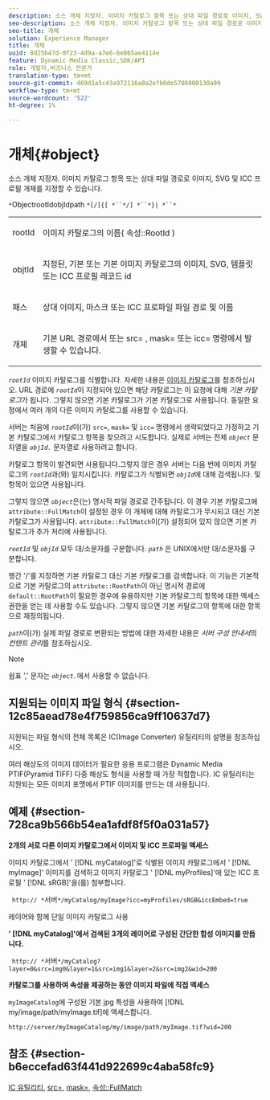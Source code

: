 ```yaml
---
description: 소스 개체 지정자. 이미지 카탈로그 항목 또는 상대 파일 경로로 이미지, SVG 및 ICC 프로필 개체를 지정할 수 있습니다.
seo-description: 소스 개체 지정자. 이미지 카탈로그 항목 또는 상대 파일 경로로 이미지, SVG 및 ICC 프로필 개체를 지정할 수 있습니다.
seo-title: 개체
solution: Experience Manager
title: 개체
uuid: 8d25b47d-0f23-4d9a-a7e6-6e865ae4114e
feature: Dynamic Media Classic,SDK/API
role: 개발자,비즈니스 전문가
translation-type: tm+mt
source-git-commit: 469d1a5c43a972116a8a2efb0de5708800130a99
workflow-type: tm+mt
source-wordcount: '522'
ht-degree: 1%

---
```



# 개체{#object}

소스 개체 지정자. 이미지 카탈로그 항목 또는 상대 파일 경로로 이미지, SVG 및 ICC 프로필 개체를 지정할 수 있습니다.

`*`ObjectrootIdobjIdpath `*[/]{[ *``*/] *``*}| *``*`

<table id="simpletable_A8B9B4D508B94BE5B7F6112F0A5F8270"> 
 <tr class="strow"> 
  <td class="stentry"> <p> <span class="codeph"> <span class="varname"> rootId  </span> </span> </p> </td> 
  <td class="stentry"> <p>이미지 카탈로그의 이름( <span class="codeph"> 속성::RootId </span>) </p> </td> 
 </tr> 
 <tr class="strow"> 
  <td class="stentry"> <p> <span class="codeph"> <span class="varname"> objtId  </span> </span> </p> </td> 
  <td class="stentry"> <p>지정된, 기본 또는 기본 이미지 카탈로그의 이미지, SVG, 템플릿 또는 ICC 프로필 레코드 id </p> </td> 
 </tr> 
 <tr class="strow"> 
  <td class="stentry"> <p> <span class="codeph"> <span class="varname"> 패스  </span> </span> </p> </td> 
  <td class="stentry"> <p>상대 이미지, 마스크 또는 ICC 프로파일 파일 경로 및 이름 </p> </td> 
 </tr> 
 <tr class="strow"> 
  <td class="stentry"> <p> <span class="codeph"> <span class="varname"> 개체  </span> </span> </p> </td> 
  <td class="stentry"> <p>기본 URL 경로에서 또는 <span class="codeph"> src= </span>, <span class="codeph"> mask= </span> 또는 <span class="codeph"> icc= </span> 명령에서 발생할 수 있습니다. </p> </td> 
 </tr> 
</table>

*`rootId`* 이미지 카탈로그를 식별합니다. 자세한 내용은 [이미지 카탈로그](../../../../../is-api/image-catalog/image-serving-api-ref/c-image-catalog-reference/c-overview/c-overview.md#concept-9ce2b6a133de45f783e95cabc5810ac3)를 참조하십시오. URL 경로에 *`rootId`*&#x200B;이 지정되어 있으면 해당 카탈로그는 이 요청에 대해 *기본 카탈로그*&#x200B;가 됩니다. 그렇지 않으면 기본 카탈로그가 기본 카탈로그로 사용됩니다. 동일한 요청에서 여러 개의 다른 이미지 카탈로그를 사용할 수 있습니다.

서버는 처음에 *`rootId`*&#x200B;이(가) `src=`, `mask=` 및 `icc=` 명령에서 생략되었다고 가정하고 기본 카탈로그에서 카탈로그 항목을 찾으려고 시도합니다. 실제로 서버는 전체 *`object`* 문자열을 *`objId.`* 문자열로 사용하려고 합니다.

카탈로그 항목이 발견되면 사용됩니다.그렇지 않은 경우 서버는 다음 번에 이미지 카탈로그의 *`rootId`*&#x200B;과(와) 일치시킵니다. 카탈로그가 식별되면 *`objId`*&#x200B;에 대해 검색됩니다. 및 항목이 있으면 사용됩니다.

그렇지 않으면 *`object`*&#x200B;은(는) 명시적 파일 경로로 간주됩니다. 이 경우 기본 카탈로그에 `attribute::FullMatch`이 설정된 경우 이 개체에 대해 카탈로그가 무시되고 대신 기본 카탈로그가 사용됩니다. `attribute::FullMatch`이(가) 설정되어 있지 않으면 기본 카탈로그가 추가 처리에 사용됩니다.

*`rootId`* 및 *`objId`* 모두 대/소문자를 구분합니다. *`path`* 은 UNIX에서만 대/소문자를 구분합니다.

행간 &#39;/&#39;를 지정하면 기본 카탈로그 대신 기본 카탈로그를 검색합니다. 이 기능은 기본적으로 기본 카탈로그의 `attribute::RootPath`이 아닌 명시적 경로에 `default::RootPath`이 필요한 경우에 유용하지만 기본 카탈로그의 항목에 대한 액세스 권한을 얻는 데 사용할 수도 있습니다. 그렇지 않으면 기본 카탈로그의 항목에 대한 항목으로 재정의됩니다.

*`path`*&#x200B;이(가) 실제 파일 경로로 변환되는 방법에 대한 자세한 내용은 *서버 구성 안내서*&#x200B;의 *컨텐트 관리*&#x200B;를 참조하십시오.

>[!NOTE]
>
>쉼표 &#39;,&#39; 문자는 *`object.`*&#x200B;에서 사용할 수 없습니다.

## 지원되는 이미지 파일 형식 {#section-12c85aead78e4f759856ca9ff10637d7}

지원되는 파일 형식의 전체 목록은 IC(Image Converter) 유틸리티의 설명을 참조하십시오.

여러 해상도의 이미지 데이터가 필요한 응용 프로그램은 Dynamic Media PTIF(Pyramid TIFF) 다중 해상도 형식을 사용할 때 가장 적합합니다. IC 유틸리티는 지원되는 모든 이미지 포맷에서 PTIF 이미지를 만드는 데 사용됩니다.

## 예제 {#section-728ca9b566b54ea1afdf8f5f0a031a57}

**2개의 서로 다른 이미지 카탈로그에서 이미지 및 ICC 프로파일 액세스**

이미지 카탈로그에서 &#39; [!DNL myCatalog]&#39;로 식별된 이미지 카탈로그에서 &#39; [!DNL myImage]&#39; 이미지를 검색하고 이미지 카탈로그 &#39; [!DNL myProfiles]&#39;에 있는 ICC 프로필 &#39; [!DNL sRGB]&#39;을(를) 첨부합니다.

` http:// *`서버`*/myCatalog/myImage?icc=myProfiles/sRGB&iccEmbed=true`

레이어와 함께 단일 이미지 카탈로그 사용

**&#39;  [!DNL myCatalog]&#39;에서 검색된 3개의 레이어로 구성된 간단한 합성 이미지를 만듭니다.**

` http:// *`서버`*/myCatalog?layer=0&src=img0&layer=1&src=img1&layer=2&src=img2&wid=200`

**카탈로그를 사용하여 속성을 제공하는 동안 이미지 파일에 직접 액세스**

`myImageCatalog`에 구성된 기본 jpg 특성을 사용하여 [!DNL my/image/path/myImage.tif]에 액세스합니다.

`http://server/myImageCatalog/my/image/path/myImage.tif?wid=200`

## 참조 {#section-b6eccefad63f441d922699c4aba58fc9}

[IC 유틸리티](../../../../../is-api/is-utils/utilities/r-ic.md#reference-de9f43c63a8f48f1a755ff1760af8b7b),  [src=](../../../../../is-api/http-ref/image-serving-api-ref/c-http-protocol-reference/c-command-reference/r-src.md#reference-f6506637778c4c69bf106a7924a91ab1),  [mask=](../../../../../is-api/http-ref/image-serving-api-ref/c-http-protocol-reference/c-command-reference/r-mask.md#reference-922254e027404fb890b850e2723ee06e),  [속성::FullMatch](../../../../../is-api/image-catalog/image-serving-api-ref/c-image-catalog-reference/c-attributes-reference/r-fullmatch.md#reference-c3a72f31672a48b386943d6781cf50d7)
